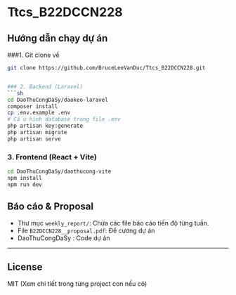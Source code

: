 # Ttcs_B22DCCN228

## Hướng dẫn chạy dự án
###1. Git clone về
```sh
git clone https://github.com/BruceLeeVanDuc/Ttcs_B22DCCN228.git


### 2. Backend (Laravel)
```sh
cd DaoThuCongDaSy/daokeo-laravel
composer install
cp .env.example .env
# Cấu hình database trong file .env
php artisan key:generate
php artisan migrate
php artisan serve
```

### 3. Frontend (React + Vite)
```sh
cd DaoThuCongDaSy/daothucong-vite
npm install
npm run dev
```

## Báo cáo & Proposal

- Thư mục `weekly_report/`: Chứa các file báo cáo tiến độ từng tuần.
- File `B22DCCN228__proposal.pdf`: Đề cương dự án 
- DaoThuCongDaSy : Code dự án 
---

## License

MIT (Xem chi tiết trong từng project con nếu có)
